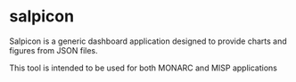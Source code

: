# salpicon
Salpicon is a generic dashboard application designed to provide charts and figures
from JSON files.

This tool is intended to be used for both MONARC and MISP applications
